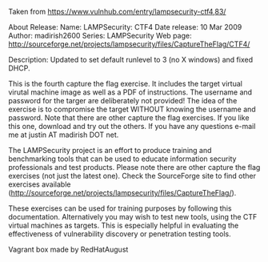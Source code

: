 Taken from https://www.vulnhub.com/entry/lampsecurity-ctf4,83/ 

About Release:
    Name: LAMPSecurity: CTF4
    Date release: 10 Mar 2009
    Author: madirish2600
    Series: LAMPSecurity
    Web page: http://sourceforge.net/projects/lampsecurity/files/CaptureTheFlag/CTF4/

Description:
Updated to set default runlevel to 3 (no X windows) and fixed DHCP.

This is the fourth capture the flag exercise. It includes the target virtual virutal machine image as well as a PDF of instructions. The username and password for the targer are deliberately not provided! The idea of the exercise is to compromise the target WITHOUT knowing the username and password. Note that there are other capture the flag exercises. If you like this one, download and try out the others. If you have any questions e-mail me at justin AT madirish DOT net.

The LAMPSecurity project is an effort to produce training and benchmarking tools that can be used to educate information security professionals and test products. Please note there are other capture the flag exercises (not just the latest one). Check the SourceForge site to find other exercises available (http://sourceforge.net/projects/lampsecurity/files/CaptureTheFlag/).

These exercises can be used for training purposes by following this documentation. Alternatively you may wish to test new tools, using the CTF virtual machines as targets. This is especially helpful in evaluating the effectiveness of vulnerability discovery or penetration testing tools.

Vagrant box made by RedHatAugust
